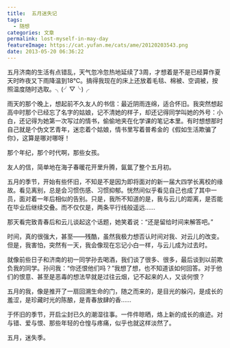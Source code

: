 ```yaml
---
title:  五月迷失记
tags:
  - 随想
categories: 文章
permalink: lost-myself-in-may-day
featureImage: https://cat.yufan.me/cats/ame/20120203543.png
date: 2013-05-20 06:36:22
---
```


五月济南的生活有点错乱，天气忽冷忽热地延续了3周，才想着是不是已经算作夏天时昨夜又下雨降温到18℃。搞得我现在的床上还放着毛毯、棉被、空调被，按照温度随时选取。╮(╯▽╰)╭

雨天的那个晚上，想起前不久友人的书信：最近阴雨连绵，适合怀旧。我突然想起高中时那个已经忘了名字的姑娘，记不清她的样子，却还记得同学叫她的外号：小白，还记得为她第一次写过的情书，偷偷地夹在化学课的笔记本里。有时想想那时自己就是个伪文艺青年，迷恋着个姑娘，情书里写着普希金的《假如生活欺骗了你》，这算是哪对哪呀！

<!-- more -->

那个年纪，那个时代啊，那些女孩。

友人的信，简单地在海子春暖花开里升腾，氤氲了整个五月初。

五月的季节，开始有些怀旧，不知是不是因为即将面对的新一届大四学长离校的缘故。看见离别，总是会习惯伤感、习惯抑郁。恍然间似乎看见自己也成了其中一员，面对着一年后相似的告别。只是，我所不知道的是，我与云儿的距离，是否能在毕业后继续交叠。而不仅仅是，两条平行线般遥远……

那天看完致青春后和云儿谈起这个话题，她笑着说：“还是留给时间来解答吧。”

时间，真的很强大，甚至——残酷，虽然我极力想否认时间对我、对云儿的改变。但是，我害怕，突然有一天，我会像现在忘记小白一样，与云儿成为过去时。

就像前些日子和济南的初一同学孙去喝酒，我们谈了很多、很多，最后谈到以前欺负我的同学。孙问我：“你还恨他们吗？”我想了想，也不知道该如何回答。对于他们的恨意、甚至是恶毒的想法早就是过往云烟，记不起来的人，又谈何恨？

五月的我，像是推开了一扇回溯生命的门，随之而来的，是目光的躲闪，是成长的羞涩，是珍藏时光的陈酿，是青春放肆的香……

于怀旧的季节，开启尘封已久的潮湿往事。一件件晾晒，烙上新的成长的痕迹。对与错、爱与恨、那些年轻的仓惶与疼痛，似乎也就这样淡然了。

五月，迷失季。
